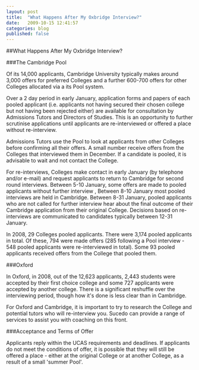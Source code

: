 ```yaml
---
layout: post
title:  "What Happens After My Oxbridge Interview?"
date:   2009-10-15 12:41:57
categories: blog
published: false
---
```


##What Happens After My Oxbridge Interview?

###The Cambridge Pool

<p>Of its 14,000 applicants, Cambridge University typically makes around 3,000 offers for preferred Colleges and a further 600-700 offers for other Colleges allocated via a its Pool system. </p>
<p>Over a 2 day period in early January, application forms and papers of each pooled applicant (i.e. applicants not having secured their chosen college but not having been rejected either) are available for consultation by Admissions Tutors and Directors of Studies. This is an opportunity to further scrutinise applications until applicants are re-interviewed or offered a place without re-interview. </p>
<p>Admissions Tutors use the Pool to look at applicants from other Colleges before confirming all their offers. A small number receive offers from the Colleges that interviewed them in December.  If a candidate is pooled, it is advisable to wait and not contact the College.</p>
<p>For re-interviews, Colleges make contact in early January (by telephone and/or e-mail) and request applicants to return to Cambridge for second round interviews. Between 5-10 January, some offers are made to pooled applicants without further interview , Between 8-10 January most pooled interviews are held in Cambridge. Between 8-31 January, pooled applicants who are not called for further interview hear about the final outcome of their Cambridge application from their original College. Decisions based on re-interviews are communicated to candidates typically between 12-31 January.</p>
<p>In 2008, 29 Colleges pooled applicants. There were 3,174 pooled applicants in total. Of these, 794 were made offers (285 following a Pool interview -  548 pooled applicants were re-interviewed in total). Some 93 pooled applicants received offers from the College that pooled them.</p>

###Oxford
<p>In Oxford, in 2008, out of the 12,623 applicants, 2,443 students were accepted by their first choice college and some 727 applicants were accepted by another college. There is a significant reshuffle over the interviewing period, though how it's done is less clear than in Cambridge.</p>
<p>For Oxford and Cambridge, it is important to try to research the College and potential tutors who will re-interview you. Sucedo can provide a range of services to assist you with coaching on this front.</p>

###Acceptance and Terms of Offer
<p>Applicants reply within the UCAS requirements and deadlines. If applicants do not meet the conditions of offer, it is possible that they will still be offered a place - either at the original College or at another College, as a result of a small 'summer Pool'.</p>

  
  
